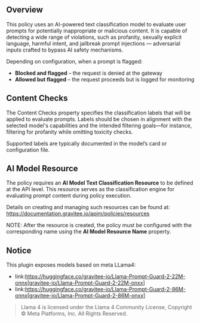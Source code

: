 ## Overview
This policy uses an AI-powered text classification model to evaluate user prompts for potentially inappropriate or malicious content. It is capable of detecting a wide range of violations, such as profanity, sexually explicit language, harmful intent, and jailbreak prompt injections — adversarial inputs crafted to bypass AI safety mechanisms.

Depending on configuration, when a prompt is flagged:

* **Blocked and flagged** – the request is denied at the gateway
* **Allowed but flagged** – the request proceeds but is logged for monitoring

## Content Checks

The Content Checks property specifies the classification labels that will be applied to evaluate prompts. Labels should be chosen in alignment with the selected model's capabilities and the intended filtering goals—for instance, filtering for profanity while omitting toxicity checks.

Supported labels are typically documented in the model’s card or configuration file.


## AI Model Resource

The policy requires an **AI Model Text Classification Resource** to be defined at the API level. This resource serves as the classification engine for evaluating prompt content during policy execution.

Details on creating and managing such resources can be found at: https://documentation.gravitee.io/apim/policies/resources

NOTE: After the resource is created, the policy must be configured with the corresponding name using the **AI Model Resource Name** property.


## Notice

This plugin exposes models based on meta LLama4:

* link:https://huggingface.co/gravitee-io/Llama-Prompt-Guard-2-22M-onnx[gravitee-io/Llama-Prompt-Guard-2-22M-onxx]
* link:https://huggingface.co/gravitee-io/Llama-Prompt-Guard-2-86M-onnx[gravitee-io/Llama-Prompt-Guard-2-86M-onxx]

> Llama 4 is licensed under the Llama 4 Community License, Copyright © Meta Platforms, Inc. All Rights Reserved.



